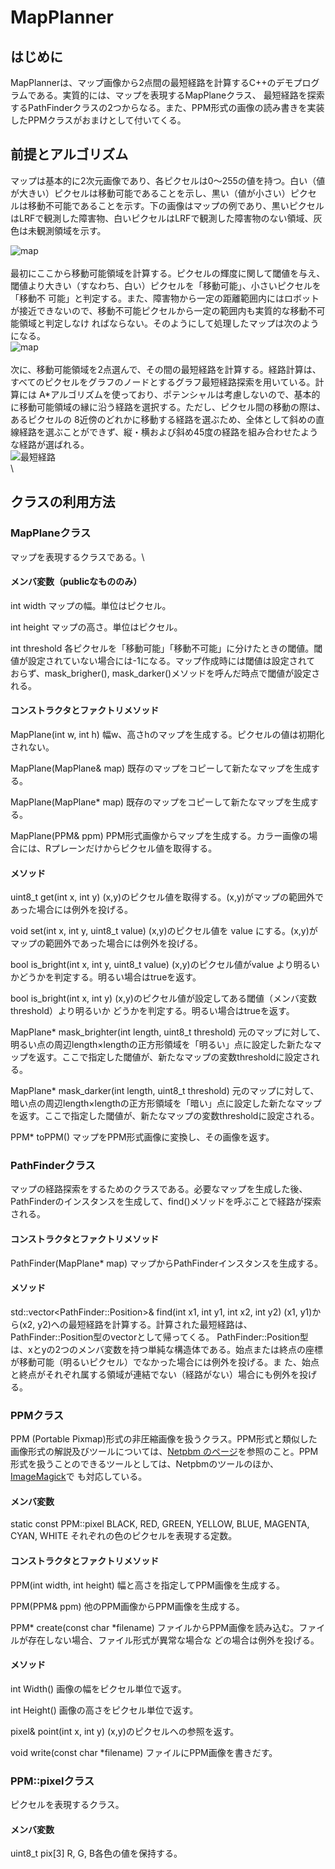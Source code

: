 MapPlanner
==========

はじめに
--------

MapPlannerは、マップ画像から2点間の最短経路を計算するC++のデモプログラムである。実質的には、マップを表現するMapPlaneクラス、
最短経路を探索するPathFinderクラスの2つからなる。また、PPM形式の画像の読み書きを実装したPPMクラスがおまけとして付いてくる。

前提とアルゴリズム
------------------

マップは基本的に2次元画像であり、各ピクセルは0～255の値を持つ。白い（値が大きい）ピクセルは移動可能であることを示し、黒い（値が小さい）ピクセ
ルは移動不可能であることを示す。下の画像はマップの例であり、黒いピクセルはLRFで観測した障害物、白いピクセルはLRFで観測した障害物のない領域、灰
色は未観測領域を示す。

![map](README.files/map.png)\
\
最初にここから移動可能領域を計算する。ピクセルの輝度に関して閾値を与え、閾値より大きい（すなわち、白い）ピクセルを「移動可能」、小さいピクセルを「移動不
可能」と判定する。また、障害物から一定の距離範囲内にはロボットが接近できないので、移動不可能ピクセルから一定の範囲内も実質的な移動不可能領域と判定しなけ
ればならない。そのようにして処理したマップは次のようになる。\
![map](README.files/dark.png)\
\
次に、移動可能領域を2点選んで、その間の最短経路を計算する。経路計算は、すべてのピクセルをグラフのノードとするグラフ最短経路探索を用いている。計算には
A\*アルゴリズムを使っており、ポテンシャルは考慮しないので、基本的に移動可能領域の縁に沿う経路を選択する。ただし、ピクセル間の移動の際は、あるピクセルの
8近傍のどれかに移動する経路を選ぶため、全体として斜めの直線経路を選ぶことができず、縦・横および斜め45度の経路を組み合わせたような経路が選ばれる。\
![最短経路](README.files/Result.png)\
\

クラスの利用方法
----------------

### MapPlaneクラス

マップを表現するクラスである。\

#### メンバ変数（publicなもののみ）

  int width       マップの幅。単位はピクセル。

  int height      マップの高さ。単位はピクセル。

  int threshold   各ピクセルを「移動可能」「移動不可能」に分けたときの閾値。閾値が設定されていない場合には-1になる。マップ作成時には閾値は設定されて おらず、mask\_brigher(), mask\_darker()メソッドを呼んだ時点で閾値が設定される。

#### コンストラクタとファクトリメソッド

  MapPlane(int w, int h)     幅w、高さhのマップを生成する。ピクセルの値は初期化されない。

  MapPlane(MapPlane& map)    既存のマップをコピーして新たなマップを生成する。

  MapPlane(MapPlane\* map)   既存のマップをコピーして新たなマップを生成する。

  MapPlane(PPM& ppm)         PPM形式画像からマップを生成する。カラー画像の場合には、Rプレーンだけからピクセル値を取得する。

#### メソッド

  uint8\_t get(int x, int y)                                  (x,y)のピクセル値を取得する。(x,y)がマップの範囲外であった場合には例外を投げる。

  void set(int x, int y, uint8\_t value)                      (x,y)のピクセル値を value にする。(x,y)がマップの範囲外であった場合には例外を投げる。

  bool is\_bright(int x, int y, uint8\_t value)               (x,y)のピクセル値がvalue より明るいかどうかを判定する。明るい場合はtrueを返す。

  bool is\_bright(int x, int y)                               (x,y)のピクセル値が設定してある閾値（メンバ変数threshold）より明るいか どうかを判定する。明るい場合はtrueを返す。

  MapPlane\* mask\_brighter(int length, uint8\_t threshold)   元のマップに対して、明るい点の周辺length×lengthの正方形領域を「明るい」点に設定した新たなマップを返す。ここで指定した閾値が、新たなマップの変数thresholdに設定される。

  MapPlane\* mask\_darker(int length, uint8\_t threshold)     元のマップに対して、暗い点の周辺length×lengthの正方形領域を「暗い」点に設定した新たなマップを返す。ここで指定した閾値が、新たなマップの変数thresholdに設定される。

  PPM\* toPPM()                                               マップをPPM形式画像に変換し、その画像を返す。

### PathFinderクラス

マップの経路探索をするためのクラスである。必要なマップを生成した後、PathFinderのインスタンスを生成して、find()メソッドを呼ぶことで経路が探索される。

#### コンストラクタとファクトリメソッド

  PathFinder(MapPlane\* map)   マップからPathFinderインスタンスを生成する。

#### メソッド

  std::vector&lt;PathFinder::Position&gt;& find(int x1, int y1, int x2, int y2)   (x1, y1)から(x2, y2)への最短経路を計算する。計算された最短経路は、PathFinder::Position型のvectorとして帰ってくる。 PathFinder::Position型 は、xとyの2つのメンバ変数を持つ単純な構造体である。始点または終点の座標が移動可能（明るいピクセル）でなかった場合には例外を投げる。ま た、始点と終点がそれぞれ属する領域が連結でない（経路がない）場合にも例外を投げる。

### PPMクラス

PPM (Portable
Pixmap)形式の非圧縮画像を扱うクラス。PPM形式と類似した画像形式の解説及びツールについては、[Netpbm
のページ](http://netpbm.sourceforge.net/)を参照のこと。PPM形式を扱うことのできるツールとしては、Netpbmのツールのほか、[ImageMagick](https://www.imagemagick.org/script/index.php)で
も対応している。

#### メンバ変数

  static const PPM::pixel BLACK, RED, GREEN, YELLOW, BLUE, MAGENTA, CYAN, WHITE   それぞれの色のピクセルを表現する定数。

#### コンストラクタとファクトリメソッド

  PPM(int width, int height)            幅と高さを指定してPPM画像を生成する。

  PPM(PPM& ppm)                         他のPPM画像からPPM画像を生成する。

  PPM\* create(const char \*filename)   ファイルからPPM画像を読み込む。ファイルが存在しない場合、ファイル形式が異常な場合な どの場合は例外を投げる。

#### メソッド

  int Width()                         画像の幅をピクセル単位で返す。

  int Height()                        画像の高さをピクセル単位で返す。

  pixel& point(int x, int y)          (x,y)のピクセルへの参照を返す。

  void write(const char \*filename)   ファイルにPPM画像を書きだす。

### PPM::pixelクラス

ピクセルを表現するクラス。

#### メンバ変数

  uint8\_t pix\[3\]   R, G, B各色の値を保持する。

